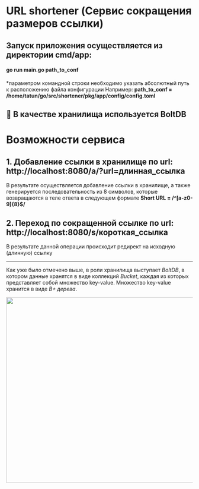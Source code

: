 # URL shortener (Сервис сокращения размеров ссылки)
<h2>Запуск приложения осуществляется из директории cmd/app:</h2>

#### go run main.go path_to_conf

*параметром командной строки необходимо указать абсолютный путь к расположению файла конфигурации
Например: **path_to_conf = /home/tatun/go/src/shortener/pkg/app/config/config.toml**

## :briefcase: В качестве хранилища используется **BoltDB**

# Возможности сервиса
## 1. Добавление ссылки в хранилище по url: http://localhost:8080/a/?url=длинная_ссылка

В результате осуществляется добавление ссылки в хранилище, а также генерируется последовательность из 8 символов, которые возвращаются в теле ответа в следующем формате **Short URL = /^[a-z0-9]{8}$/**

## 2. Переход по сокращенной ссылке по url: http://localhost:8080/s/короткая_ссылка

В результате данной операции происходит редирект на исходную (длинную) ссылку
_____________________________________________________________________________
Как уже было отмечено выше, в роли хранилища выступает *BoltDB*, в котором данные хранятся в виде коллекций *Bucket*, каждая из которых представляет собой множество key-value. Множество key-value хранится в виде *B+ дерева*.

<img src="https://commons.bmstu.wiki/images/a/a9/Btree.svg.png" width=600px, height=500px>
